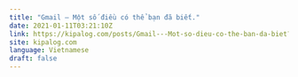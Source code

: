 ```yaml
---
title: "Gmail – Một số điều có thể bạn đã biết."
date: 2021-01-11T03:21:10Z
link: https://kipalog.com/posts/Gmail---Mot-so-dieu-co-the-ban-da-biet?utm_medium=RSS&utm_source=news.12bit.vn
site: kipalog.com
language: Vietnamese
draft: false
---
```


